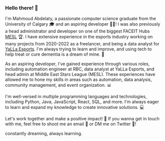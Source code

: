 ### Hello there! 👋

I'm Mahmoud Abdelaty, a passionate computer science graduate from the University of Calgary :mortar_board: and an aspiring developer :man_technologist:! I was also previously a head administrator and developer on one of the biggest FACEIT Hubs [MESL](https://www.faceit.com/en/organizers/193c14fd-45e4-404e-bfab-adc9ea6baf9b/Middle%20East%20Stars%20League) :trophy:. I have extensive experience in the esports industry working on many projects from 2020-2022 as a freelancer, and being a data analyst for [YaLLa Esports](https://www.yallaesports.com/). I'm always trying to learn and improve, and using tech to help treat or cure dementia is a dream of mine. 💫

As an aspiring developer, I've gained experience through various roles, including automation engineer at RBC, data analyst at YaLLa Esports, and head admin at Middle East Stars League (MESL). These experiences have allowed me to hone my skills in areas such as automation, data analysis, community management, and event organization. 📊

I'm well-versed in multiple programming languages and technologies, including Python, Java, JavaScript, React, SQL, and more. I'm always eager to learn and expand my knowledge to create innovative solutions. 💻

Let's work together and make a positive impact! 🚀 If you wanna get in touch with me, feel free to shoot me an email :email: or DM me on Twitter :calling:!

constantly dreaming, always learning.   
